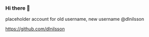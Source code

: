 ### Hi there 👋
placeholder account for old username, new username @dlnilsson

https://github.com/dlnilsson
